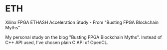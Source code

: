 # ETH
Xilinx FPGA ETHASH Acceleration Study - From "Busting FPGA Blockchain Myths"

My personal study on the blog "Busting FPGA Blockchain Myths". Instead of C++ API used, I've chosen plain C API of OpenCL.
